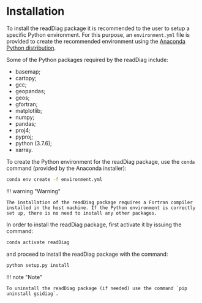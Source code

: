 # Installation

To install the readDiag package it is recommended to the user to setup a specific Python environment. For this purpose, an `environment.yml` file is provided to create the recommended environment using the [Anaconda Python distribution](https://www.anaconda.com/products/distribution).

Some of the Python packages required by the readDiag include:

* basemap;
* cartopy;
* gcc;
* geopandas;
* geos;
* gfortran;
* matplotlib;
* numpy;
* pandas;
* proj4;
* pyproj;
* python (3.7.6);
* xarray.

To create the Python environment for the readDiag package, use the `conda` command (provided by the Anaconda installer):

```bash linenums="1"
conda env create -f environment.yml
```

!!! warning "Warning"

    The installation of the readDiag package requires a Fortran compiler installed in the host machine. If the Python environment is correctly set up, there is no need to install any other packages.

In order to install the readDiag package, first activate it by issuing the command:

```bash linenums="1"
conda activate readDiag
```

and proceed to install the readDiag package with the command:

```bash linenums="1"
python setup.py install
```

!!! note "Note"

    To uninstall the readDiag package (if needed) use the command `pip uninstall gsidiag`.
